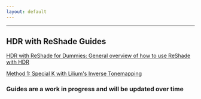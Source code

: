 ```yaml
---
layout: default
---
```


* * *

## HDR with ReShade Guides
[HDR with ReShade for Dummies: General overview of how to use ReShade with HDR](./reshade-guides/HDR-with-ReShade-for-Dummies.pdf)

[Method 1: Special K with Lilium's Inverse Tonemapping](./reshade-guides/Method-1-SK-Lilium-Inverse-Tonemapping.pdf)


### Guides are a work in progress and will be updated over time

